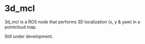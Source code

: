 # 3d_mcl

3d_mcl is a ROS node that performs 3D localization (x, y & yaw) in a pointcloud map.

Still under development.
